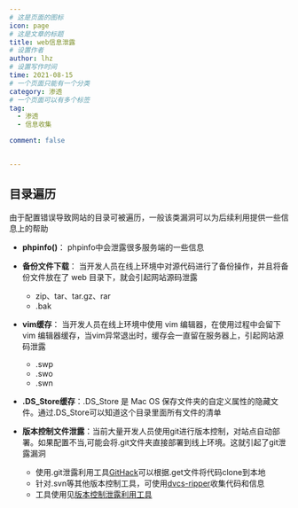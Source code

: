 ```yaml
---
# 这是页面的图标
icon: page
# 这是文章的标题
title: web信息泄露
# 设置作者
author: lhz
# 设置写作时间
time: 2021-08-15
# 一个页面只能有一个分类
category: 渗透
# 一个页面可以有多个标签
tag:
  - 渗透
  - 信息收集

comment: false


---
```


## 目录遍历  
  由于配置错误导致网站的目录可被遍历，一般该类漏洞可以为后续利用提供一些信息上的帮助
   * **phpinfo()**： phpinfo中会泄露很多服务端的一些信息
   * **备份文件下载**： 当开发人员在线上环境中对源代码进行了备份操作，并且将备份文件放在了 web 目录下，就会引起网站源码泄露
     * zip、tar、tar.gz、rar
     * .bak
   * **vim缓存**： 当开发人员在线上环境中使用 vim 编辑器，在使用过程中会留下 vim 编辑器缓存，当vim异常退出时，缓存会一直留在服务器上，引起网站源码泄露
     * .swp
     * .swo
     * .swn
   * **.DS_Store缓存**：.DS_Store 是 Mac OS 保存文件夹的自定义属性的隐藏文件。通过.DS_Store可以知道这个目录里面所有文件的清单

   * **版本控制文件泄露**：当前大量开发人员使用git进行版本控制，对站点自动部署。如果配置不当,可能会将.git文件夹直接部署到线上环境。这就引起了git泄露漏洞
       * 使用.git泄露利用工具[GitHack](https://github.com/BugScanTeam/GitHack)可以根据.get文件将代码clone到本地
       * 针对.svn等其他版本控制工具，可使用[dvcs-ripper](https://github.com/kost/dvcs-ripper)收集代码和信息
       * 工具使用见[版本控制泄露利用工具](/docs/security/tools/dvcs)
